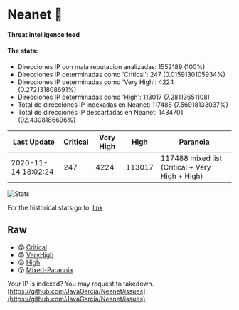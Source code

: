 # Neanet :hocho:
#### Threat intelligence feed
#### The stats:

- Direcciones IP con mala reputacion analizadas: 1552189 (100%)
- Direcciones IP determinadas como 'Critical':  247 (0.0159130105934%)
- Direcciones IP determinadas como 'Very High':  4224 (0.272131808691%)
- Direcciones IP determinadas como 'High':  113017 (7.28113651108)
- Total de direcciones IP indexadas en Neanet:  117488 (7.56918133037%)
- Total de direcciones IP descartadas en Neanet:  1434701 (92.4308186696%)

| Last Update | Critical | Very High | High | Paranoia |
| --- | --- | --- | --- | --- |
| 2020-11-14 18:02:24 | 247 | 4224 | 113017 | 117488 mixed list (Critical + Very High + High)|

![Stats](https://docs.google.com/spreadsheets/d/e/2PACX-1vSnaNMIXVabIpDJjufMlzH7poXnshF3mgd8Is1g9ytUEzVsP5my4Trn8f-xkoLLQ38xpL3HtmUexLo6/pubchart?oid=501124687&format=image)

For the historical stats go to: [link](/stats.csv)
## Raw
- :scream: [Critical](https://raw.githubusercontent.com/JavaGarcia/Neanet/master/blacklists/neanet_critical.txt)
- :fearful: [VeryHigh](https://raw.githubusercontent.com/JavaGarcia/Neanet/master/blacklists/neanet_veryHigh.txtt)
- :frowning: [High](https://raw.githubusercontent.com/JavaGarcia/Neanet/master/blacklists/neanet_high.txt)
- :dizzy_face: [Mixed-Paranoia](https://raw.githubusercontent.com/JavaGarcia/Neanet/master/blacklists/neanet_all.txt)


Your IP is indexed? You may request to takedown. [https://github.com/JavaGarcia/Neanet/issues](https://github.com/JavaGarcia/Neanet/issues)






























































































































































































































































































































































































































































































































































































































































































































































































































































































































































































































































































































































































































































































































































































































































































































































































































































































































































































































































































































































































































































































































































































































